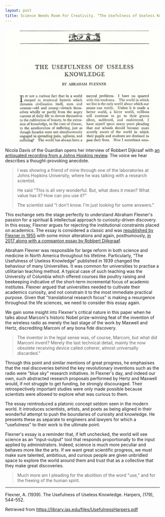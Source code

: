 ```yaml
---
layout: post
title: Science Needs Room For Creativity. “The Usefulness of Useless Knowledge” by Abraham Flexner, 1939.
---
```


![Snapshot of the what biology is not](/images/Flexner1939.png)

Nicola Davis of the Guardian opens her interview of Robbert Dijkraaf with [an antiquated recording from a Johns Hopkins review](https://soundcloud.com/guardianscienceweekly/cross-section-robbert).
The voice we hear describes a thought-provoking anecdote.

> I was showing a friend of mine through one of the laboratories at Johns Hopkins University, where he was talking with a research scientist.
>
> He said "This is all very wonderful.
> But, what does it mean? What value has it? How can you use it?"
>
> The scientist said "I don't know.
> I'm just looking for some answers."

<!--more-->

This exchange sets the stage perfectly to understand Abraham Flexner's passion for a spiritual & intellectual approach to curiosity-driven discovery.
In this essay, Flexner argues for rejecting the institutional constraints placed on academics.
The essay is considered a classic and was <a href="http://www.jclinepi.com/article/0021-9681(55)90131-4/abstract">republished by Flexner in 1955</a> with some minor alterations and again, posthumously, <a href="http://press.princeton.edu/titles/10924.html">in 2017 along with a companion essay by Robbert Dijkgraaf</a>.

Abraham Flexner was responsible for large reform in both science and medicine in North America throughout his lifetime.
Particularly, “The Usefulness of Useless Knowledge” published in 1939 changed the behaviour of many Universities.
It was common for universities to practise a utilitarian teaching method.
A typical case of such teaching was the University of Columbia which offered courses like poultry raising and beekeeping indicative of the short-term incremental focus of academic institutes.
Flexner argued that universities needed to cultivate their academics curiosity, and not constrain it to the most immediate practical purpose.
Given that "translational research focus" is making a resurgence throughout the life sciences, we need to consider this essay again.

We gain some insight into Flexner's critical nature in this paper when he talks about Marconi's historic Nobel prize-winning feat of the invention of the wireless radio as merely the last stage of the work by Maxwell and Hertz, discrediting Marconi of any bona fide discovery.

<blockquote>The inventor in the legal sense was, of course, Marconi, but what did Marconi invent? Merely the last technical detail, mainly the now obsolete receiving device called coherer, almost universally discarded."</blockquote>

Through this point and similar mentions of great progress, he emphasises that the real discoveries behind the key revolutionary inventions such as the radio were "blue sky" research initiatives.
In Flexner's day, and indeed our own, such abstracted research proposals performed by Hertz and Maxwell would, if not struggle to get funding, be strongly discouraged.
Their retrospectively important studies were only made possible because scientists were allowed to explore what was curious to them.

The essay reintroduced a platonic concept seldom seen in the modern world.
It introduces scientists, artists, and poets as being aligned in their wonderful attempt to push the boundaries of curiosity and knowledge.
He presents these as separate to engineers and lawyers for which a "usefulness" to their work is the ultimate point.

Flexner's essay is a reminder that, if left unchecked, the world will see science as an "input-output" tool that responds proportionally to the input applied by administrators.
Indeed, science is much more peculiar and behaves more like the arts.
If we want great scientific progress, we must make sure talented, ambitious, and curious people are given unbridled space to explore the world around them and trust that as a collective that they make great discoveries.

<!-- "The Usefulness of Useless Knowledge" is a 9 page must read for students of science.-->

> Much more am I pleading for the abolition of the word "use," and for the freeing of the human spirit.

* * *

Flexner, A.
(1939).
The Usefulness of Useless Knowledge.
Harpers, (179), 544–552.

Retrieved from <a href="https://library.ias.edu/files/UsefulnessHarpers.pdf">https&#x3A;//library.ias.edu/files/UsefulnessHarpers.pdf</a>
